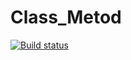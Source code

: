 # Class_Metod

[![Build status](https://ci.appveyor.com/api/projects/status/35cj67dahqslrykj?svg=true)](https://ci.appveyor.com/project/Alexey779/class1)
